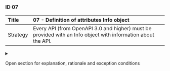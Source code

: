 ### ID 07

| Title    | __07 - Definition of attributes Info object__ |
| :----    | :---------- |
| Strategy |  Every API (from OpenAPI 3.0 and higher) must be provided with an Info object with information about the API. |

<details><summary>

Open section for explanation, rationale and exception conditions 

</summary>

#### Explanation

The following attributes must be included in the Info object:

```yaml
openapi: 3.0.3
info:
  title:
  description:
  termsOfService:
  contact:
    name:
	email:
  license:
    name:
	url:
  version:
  x-releaseDate
```

The `version` attribute specifies the version number of the API as included in the URI (URI component \<version\>) according to the rules of semantic versioning.

The `x-releaseDate` attribute specifies the date ([ISO 8601](https://en.wikipedia.org/wiki/ISO_8601)) on which the REST API was released for use. This concerns a specification extension and therefore starts with `x-` (see <https://swagger.io/docs/specification/openapi-extensions/>).

For formatting texts of attribute `description`, the [CommonMark syntax](https://spec.commonmark.org/0.27/) should be used according to the OAS specification.

#### Rationale

Adding this information provides context to the API for users, as can be seen by the following example.

```yaml
openapi: 3.0.3
info:
  title: connection-details
  description: |
    # API Version - 2.0.1
    #### Generated by ECDM Toolkit version 2.7.1
    This API offers functionality for the retrieval of connection details.
    
    ## Changelog
    
    ## 2.0.1 (2025/02/02)
    * Data model now conform sector conventions
    
    ## 1.0.11 (2022/08/15)
    * FIX - Filter method attribute 'type' renamed to 'modelNumber'
    
    ## 1.0.10 (2022/07/14)
    * FIX - Missing enum value for 422 added: IMMUTABLE_FIELD_CHANGED

  termsOfService: 'https://www.example.com/terms'
  contact:
    name: EDSN
  email: servicdesk@edsn.nl
  license:
    name: APACHE 2.0
  url: https://apache.org/licenses/LICENSE-2.0
  version: 2.0.1
  x-releaseDate: 2025-03-13
```

Resulting in:

![Resulting Swagger Info](../attachments/swagger-info.png)


#### Exceptions

None.

</details>

